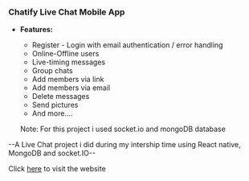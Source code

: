 ### **Chatify Live Chat Mobile App**

- **Features:**

  - Register - Login with email authentication / error handling
  - Online-Offline users
  - Live-timing messages
  - Group chats
  - Add members via link
  - Add members via email
  - Delete messages
  - Send pictures
  - And more....

  Note: For this project i used socket.io and mongoDB database

--A Live Chat project i did during my intership time using React native, MongoDB and socket.IO--

Click [here](https://google.com) to visit the website
